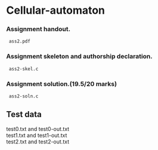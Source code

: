 # Cellular-automaton

### Assignment handout.
     ass2.pdf

### Assignment skeleton and authorship declaration.
     ass2-skel.c 

### Assignment solution.(19.5/20 marks)
     ass2-soln.c

## Test data
  test0.txt and test0-out.txt    
  test1.txt and test1-out.txt   
  test2.txt and test2-out.txt 
